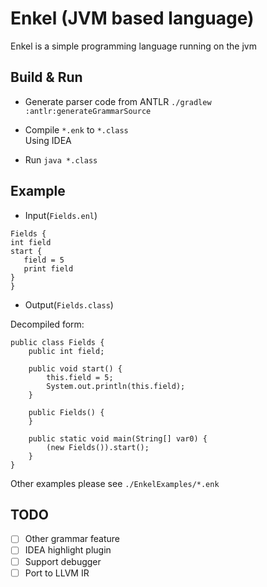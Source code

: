 Enkel (JVM based language)
=======

Enkel is a simple programming language running on the jvm


## Build & Run
- Generate parser code from ANTLR
  `./gradlew :antlr:generateGrammarSource `
  
- Compile `*.enk` to `*.class`    
  Using IDEA 
  
- Run
  `java *.class`
  
## Example

- Input(`Fields.enl`)
 ```
Fields {
 int field
 start {
    field = 5
    print field
 }
}
```

- Output(`Fields.class`)

Decompiled form:
```
public class Fields {
    public int field;

    public void start() {
        this.field = 5;
        System.out.println(this.field);
    }

    public Fields() {
    }

    public static void main(String[] var0) {
        (new Fields()).start();
    }
}
```

Other examples please see `./EnkelExamples/*.enk`

## TODO
- [ ] Other grammar feature
- [ ] IDEA highlight plugin
- [ ] Support debugger
- [ ] Port to LLVM IR